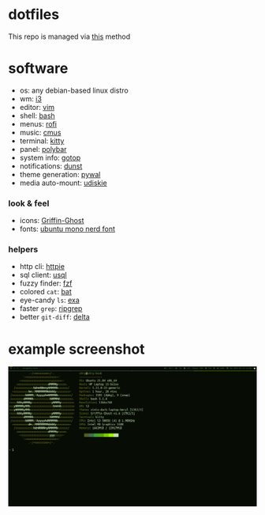 # dotfiles

This repo is managed via [this](https://www.atlassian.com/git/tutorials/dotfiles) method

# software

- os: any debian-based linux distro
- wm: [i3](https://i3wm.org/)
- editor: [vim](https://www.vim.org/)
- shell: [bash](https://www.gnu.org/software/bash/)
- menus: [rofi](https://github.com/davatorium/rofi)
- music: [cmus](https://cmus.github.io/)
- terminal: [kitty](https://sw.kovidgoyal.net/kitty/)
- panel: [polybar](https://polybar.github.io/)
- system info: [gotop](https://github.com/xxxserxxx/gotop)
- notifications: [dunst](https://dunst-project.org/)
- theme generation: [pywal](https://github.com/dylanaraps/pywal)
- media auto-mount: [udiskie](https://github.com/coldfix/udiskie)

### look & feel

- icons: [Griffin-Ghost](https://store.kde.org/p/1227736/)
- fonts: [ubuntu mono nerd font](https://www.nerdfonts.com/)

### helpers

- http cli: [httpie](https://httpie.io/)
- sql client: [usql](https://github.com/xo/usql)
- fuzzy finder: [fzf](https://github.com/junegunn/fzf)
- colored `cat`: [bat](https://github.com/sharkdp/bat)
- eye-candy `ls`: [exa](https://the.exa.website/)
- faster `grep`: [ripgrep](https://github.com/BurntSushi/ripgrep)
- better `git-diff`: [delta](https://github.com/dandavison/delta)

# example screenshot
![screenshot](https://github.com/s0rg/dotfiles/blob/master/.config/i3/screenshot.png)
